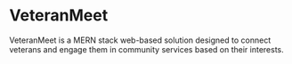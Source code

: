# VeteranMeet
VeteranMeet is a MERN stack web-based solution designed to connect veterans and engage them in community services based on their interests. 
